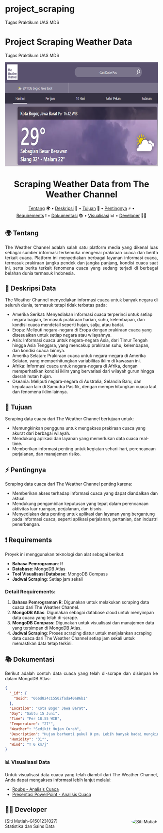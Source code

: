 # project_scraping
Tugas Praktikum UAS MDS

# Project Scraping Weather Data

Tugas Praktikum UAS MDS

<p align="center">
  <img width="900" height="343" src="https://github.com/smutiah48/project_scraping/blob/main/Weather.PNG">
</p>

<div align="center">

# Scraping Weather Data from The Weather Channel

[Tentang](#tentang) 🌍
•
[Deskripsi](#deskripsi) 📝
•
[Tujuan](#tujuan) 🎯
•
[Pentingnya](#pentingnya) ⚡
• <br>
[Requirements](#requirements) ❗
•
[Dokumentasi](#dokumentasi) 📚
•
[Visualisasi](#visualisasi-data) 📊
•
[Developer](#menu-developer) 👩‍💻
</div>

## 🌍 Tentang
<div align="justify">
The Weather Channel adalah salah satu platform media yang dikenal luas sebagai sumber informasi terkemuka mengenai prakiraan cuaca dan berita terkait cuaca. Platform ini menyediakan berbagai layanan informasi cuaca, termasuk prakiraan jangka pendek dan jangka panjang, kondisi cuaca saat ini, serta berita terkait fenomena cuaca yang sedang terjadi di berbagai belahan dunia termasuk Indonesia.
</div>

## 📝 Deskripsi Data
The Weather Channel menyediakan informasi cuaca untuk banyak negara di seluruh dunia, termasuk tetapi tidak terbatas pada:
- Amerika Serikat: Menyediakan informasi cuaca terperinci untuk setiap negara bagian, termasuk prakiraan harian, suhu, kelembapan, dan kondisi cuaca mendetail seperti hujan, salju, atau badai.
- Eropa: Meliputi negara-negara di Eropa dengan prakiraan cuaca yang disesuaikan untuk setiap negara atau wilayahnya.
- Asia: Informasi cuaca untuk negara-negara Asia, dari Timur Tengah hingga Asia Tenggara, yang mencakup prakiraan suhu, kelembapan, dan kondisi cuaca lainnya.
- Amerika Selatan: Prakiraan cuaca untuk negara-negara di Amerika Selatan, yang memperhitungkan variabilitas iklim di kawasan ini.
- Afrika: Informasi cuaca untuk negara-negara di Afrika, dengan memperhatikan kondisi iklim yang bervariasi dari wilayah gurun hingga daerah hutan hujan.
- Oseania: Meliputi negara-negara di Australia, Selandia Baru, dan kepulauan lain di Samudra Pasifik, dengan memperhitungkan cuaca laut dan fenomena iklim lainnya.


## 🎯 Tujuan
Scraping data cuaca dari The Weather Channel bertujuan untuk:
- Memungkinkan pengguna untuk mengakses prakiraan cuaca yang akurat dari berbagai wilayah.
- Mendukung aplikasi dan layanan yang memerlukan data cuaca real-time.
- Memberikan informasi penting untuk kegiatan sehari-hari, perencanaan perjalanan, dan manajemen risiko.


## ⚡ Pentingnya
Scraping data cuaca dari The Weather Channel penting karena:
- Memberikan akses terhadap informasi cuaca yang dapat diandalkan dan aktual.
- Mendukung pengambilan keputusan yang tepat dalam perencanaan aktivitas luar ruangan, perjalanan, dan bisnis.
- Menyediakan data penting untuk aplikasi dan layanan yang bergantung pada informasi cuaca, seperti aplikasi perjalanan, pertanian, dan industri penerbangan.


## ❗ Requirements
Proyek ini menggunakan teknologi dan alat sebagai berikut:
- **Bahasa Pemrograman**: R
- **Database**: MongoDB Atlas
- **Tool Visualisasi Database**: MongoDB Compass
- **Jadwal Scraping**: Setiap jam sekali

### Detail Requirements:
1. **Bahasa Pemrograman R**: Digunakan untuk melakukan scraping data cuaca dari The Weather Channel.
2. **MongoDB Atlas**: Digunakan sebagai database cloud untuk menyimpan data cuaca yang telah di-scrape.
3. **MongoDB Compass**: Digunakan untuk visualisasi dan manajemen data yang tersimpan di MongoDB Atlas.
4. **Jadwal Scraping**: Proses scraping diatur untuk menjalankan scraping data cuaca dari The Weather Channel setiap jam sekali untuk memastikan data tetap terkini.




## 📚 Dokumentasi

  <div align="justify">
Berikut adalah contoh data cuaca yang telah di-scrape dan disimpan ke dalam MongoDB Atlas:

```json
{
  "_id": {
    "$oid": "666d824c15502fada40a86b1"
  },
  "Location": "Kota Bogor Jawa Barat",
  "Day": "Sabtu 15 Juni",
  "Time": "Per 18.55 WIB",
  "Temperature": "27°",
  "Weather": "Sedikit Hujan Curah",
  "Description": "Hujan berhenti pukul 8 pm. Lebih banyak badai mungkin terjadi nanti.",
  "Humidity": "31°",
  "Wind": "T 6 km/j"
}
```
### 📊 Visualisasi Data
Untuk visualisasi data cuaca yang telah diambil dari The Weather Channel, Anda dapat mengakses informasi lebih lanjut melalui:

- [Rpubs - Analisis Cuaca](https://rpubs.com/smutiah/Scraping-dan-Analisis-Data-Cuaca)
- [Presentasi PowerPoint - Analisis Cuaca](https://example.com/link_ppt)

## 👨‍💻 Developer

<div style="float: right; margin-left: 20px; margin-bottom: 20px;">
  <img src="https://github.com/smutiah48/Project_MDS6/blob/main/scr/Mutiah.JPG" alt="Siti Mutiah" style="border-radius: 50%; border: 2px solid white; margin-left: 5cm;" width="175" height="200">
</div>

[Siti Mutiah-G1501231027]<br>
Statistika dan Sains Data

